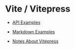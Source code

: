 # Vite / Vitepress


<div class="cards">

<div class="card">


- [API Examples](./api-examples)

</div>

<div class="card">

- [Markdown Examples](./markdown-examples)

</div>

<div class="card">


- [Notes About Vitepress](./notes_about_vitepress)

</div>

</div>